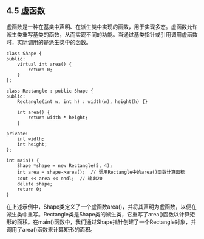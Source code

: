 
## **4.5 虚函数**

虚函数是一种在基类中声明、在派生类中实现的函数，用于实现多态。虚函数允许派生类重写基类的函数，从而实现不同的功能。当通过基类指针或引用调用虚函数时，实际调用的是派生类中的函数。
```
class Shape {  
public:  
    virtual int area() {  
        return 0;  
    }  
};  

class Rectangle : public Shape {  
public:  
    Rectangle(int w, int h) : width(w), height(h) {}  

    int area() {  
        return width * height;  
    }  

private:  
    int width;  
    int height;  
};  

int main() {  
    Shape *shape = new Rectangle(5, 4);  
    int area = shape->area();  // 调用Rectangle中的area()函数计算面积  
    cout << area << endl;  // 输出20  
    delete shape;  
    return 0;  
}
```
在上述示例中，Shape类定义了一个虚函数area()，并将其声明为虚函数，以便在派生类中重写。Rectangle类是Shape类的派生类，它重写了area()函数以计算矩形的面积。在main()函数中，我们通过Shape指针创建了一个Rectangle对象，并调用了area()函数来计算矩形的面积。